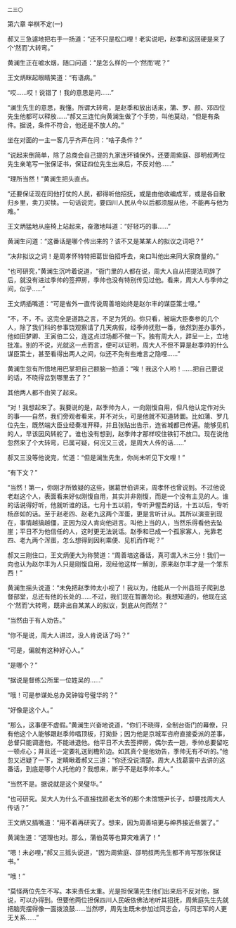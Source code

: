     二三〇 

   第六章 举棋不定(一)

   郝又三急遽地把右手一扬道：“还不只是松口哩！老实说吧，赵季和这回硬是来了个‘然而’大转弯。”

   黄澜生正在嘘水烟，随口问道：“是怎么样的一个‘然而’呢？”

   王文炳眯起眼睛笑道：“有语病。”

   “哎……哎！说错了！我的意思是问……”

   “澜生先生的意思，我懂。所谓大转弯，是赵季和放出话来，蒲、罗、颜、邓四位先生他都可以释放……”郝又三连忙向黄澜生做了个手势，叫他莫动，“但是有条件。据说，条件不符合，他还是不放人的。”

   坐在对面的一主一客几乎齐声在问：“啥子条件？”

   “说起来倒简单，除了总商会自己提的九家连环铺保外，还要周紫庭、邵明叔两位先生亲笔写一张保证书，保证四位先生出来后，不反对他……”

   “理所当然！”黄澜生把头直点。

   “还要保证现在同他打仗的人民，都得听他招抚，或是由他收编成军，或是各自散归乡里，卖刀买犊。一句话说完，要四川人民从今以后都须服从他，不能再与他为难。”

   王文炳猛地从座椅上站起来，奋激地叫道：“好轻巧的事……”

   黄澜生问道：“这番话是哪个传出来的？该不又是某某人的拟议之词吧？”

   “决非拟议之词！是周孝怀特特把葛世伯招呼去，亲口叫他出来同大家商量的。”

   “也可研究，”黄澜生沉吟着说道，“衙门里的人都在说，周大人自从把提法司辞了后，就没有进过季帅的签押房，季帅也没有特别传见过他。看来，周大人与季帅之间，似乎……”

   王文炳插嘴道：“可是省外一直传说周善培始终是赵尔丰的谋臣策士哩。”

   “不，不，不。这完全是道路之言，不足为凭的。你只看，被端大臣奏参的几个人，除了我们科的参事饶观察请了几天病假，经季帅抚慰一番，依然到差办事外，他如田梦卿、王寅伯二公，连这点过场都不做一下。独有周大人，辞呈一上，立地批准。别的不说，光就这一点而言，便可以证明，周大人不但不算是赵季帅的什么谋臣策士，甚至看得出两人之间，似还不免有些难言之隐哩……”

   黄澜生忽有所悟地用巴掌把自己额脑一拍道：“唉！我这个人哟！……把自己要说的话，不晓得岔到哪里去了？”

   其他两人都不由笑了起来。

   “对！我想起来了。我要说的是，赵季帅为人，一向刚愎自用，但凡他认定作对头的事——自然，我们旁观者看来，并不对头，可是他就不知道转圜。比如蒲、罗几位先生，既然端大臣业经奏准开释，并且张贴出告示，连省城都已传遍。能够见机的人，早该因风转舵了。谁也没有想到，赵季帅才那样咬住铁钉不放口。现在说他忽然来了个大转弯，已属可疑，何况又三说，是周大人传的话……”

   郝又三没等他说完，忙道：“但是澜生先生，你尚未听见下文哩！”

   “有下文？”

   “当然！第一，你刚才所致疑的这些，据葛世伯讲来，周孝怀也曾说到。不过他说老赵这个人，表面看来好似刚愎自用，其实并非刚愎，而是一个没有主见的人。谁的话说得好听，他就听谁的话。七月十五以前，专听尹惺吾的话，十五以后，专听杨彦如的话。至于赵老四、赵老九这两个浑蛋，更是言听计从。其所以演变到现在，事情越搞越僵，正因为没人肯向他进言。叫他上当的人，当然乐得看他去坠崖；平日不为他信任的人，这时更无法说话。赵季和已成一个孤家寡人，光靠老四、老九两个浑蛋，怎么想得到因利乘便、见机而作呢？”

   郝又三刚住口，王文炳便大为称赞道：“周善培这番话，真可谓入木三分！我们一向也认为赵尔丰为人只是刚愎自用，现经他这样一解剖，原来赵尔丰才是一个笨东西！”

   黄澜生摇头说道：“未免把赵季帅太小视了！我以为，他能从一个州县班子爬到总督部堂，总还有他的长处的……不过，我们现在暂置勿论。我想知道的，他现在这个‘然而’大转弯，既非出自某某人的拟议，到底从何而然？”

   “当然由于有人劝告。”

   “你不是说，周大人讲过，没人肯说话了吗？”

   “可是，偏就有这种好心人。”

   “是哪个？”

   “据说是督练公所里一位姓吴的……”

   “哦！可是参谋处总办吴钟镕号璧华的？”

   “好像是这个人。”

   “那么，这事便不虚假。”黄澜生兴奋地说道，“你们不晓得，全制台衙门的幕僚，只有他这个人能够跟赵季帅唱顶板，打拗卦；因为他是京城军咨府直接委派的差事，总督只能调遣他，不能进退他。他平日不大去签押房，偶尔去一趟，季帅总要留吃一顿点心；并且还一定要礼送到檐阶边。如其真个是他劝告，季帅无有不听的。”他忽又迟疑了一下，定睛瞅着郝又三道：“你还没说清楚。周大人找葛寰中去讲的这番话，到底是哪个人托他的？我想来，断乎不是赵季帅本人。”

   “当然不是。据说就是这个吴璧华。”

   “也可研究。吴大人为什么不直接找颜老太爷的那个未馆甥尹长子，却要找周大人传话？”

   王文炳又插嘴道：“用不着再研究了。想来，因为周善培更与绅界接近些罢了。”

   黄澜生道：“道理也对。那么，蒲伯英等也算灾难满了！”

   “嗯！未必哩，”郝又三摇头说道，“因为周紫庭、邵明叔两先生都不肯写那张保证书。”

   “哦！”

   “莫怪两位先生不写。本来责任太重。光是担保蒲先生他们出来后不反对他，据说，可以办得到。但要他两位担保四川人民皈依佛法地听其招抚，周紫庭先生先就把脑壳摆得像一面拨浪鼓……当然啰，周先生既未参加过同志会，与同志军的人更无关系……”

